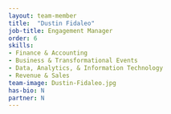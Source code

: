 ```yaml
---
layout: team-member
title:  "Dustin Fidaleo"
job-title: Engagement Manager
order: 6
skills:
- Finance & Accounting
- Business & Transformational Events
- Data, Analytics, & Information Technology
- Revenue & Sales
team-image: Dustin-Fidaleo.jpg
has-bio: N
partner: N
---
```


